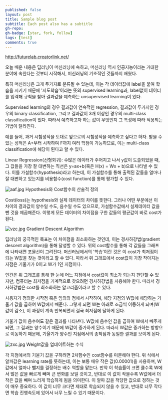 ```yaml
---
published: false
layout: post
title: Sample blog post
subtitle: Each post also has a subtitle
gh-repo: 
gh-badge: [star, fork, follow]
tags: [test]
comments: true
---
```

http://futurelab.creatorlink.net/

오늘 배운 내용은 딥러닝이 머신러닝에 속하고, 머신러닝 역시 인공지능이라는 거대한 분야에 속한다는 것부터 시작해서, 머신러닝의 기초적인 것들까지 배웠다.

특히 머신러닝은 크게 두가지로 분류될 수 있는데, 이는 각 데이터값에 label을 붙여 학습을 시키기 때문에 '지도학습'이라는 뜻의 supervised learning과, label없이 데이터를 입력해 규칙을 찾아 결과값을 예측하는 unsupervised learning이 있다.

Supervised learning의 경우 결과값이 연속적인 regression, 결과값이 두가지인 경우의 binary classification, 그리고 결과값이 3개 이상인 경우의 multi-class classification이 있다. 따라서 예측하고자 하는 값이 무엇인지 그 특성에 따라 적용되는 기법이 달라진다.

예를 들어, 과거 시험성적을 토대로 앞으로의 시험성적을 예측하고 싶다고 하자. 받을 수 있는 성적은 A+부터 시작하여 F까지 여러 학점이 가능하므로, 이는 multi-class classification에 해당이 된다고 할 수 있다.

Linear Regression(선형회귀): 수많은 데이터가 주어지고 나서 y값이 도출되었을 때, 그 값들을 가장 잘 대변하는 직선은 y=ax+b(혹은 H(x) = Wx + b)으로 나타낼 수 있다. 이를 가설함수(hypothesis)라고 하는데, 이 가설함수를 통해 출력된 값들을 얼마나 잘 대변하고 있는지를 비용함수(cost function)를 통해 평가할 수 있다.

![aaf.jpg]({{site.baseurl}}/_posts/aaf.jpg)
Hypothesis와 Cost함수의 산술적 정의

Cost(loss)는 hypothesis와 실제 데이터의 차이를 뜻한다. 그러나 어떤 부분에선 이 차이의 결과값이 양수일 수도, 음수일 수도 있으므로, 가설함수값에서 실제데이터 값을 뺀 것을 제곱해준다. 이렇게 모든 데이터의 차이점을 구한 값들의 평균값이 바로 cost가 된다.

![vzc.jpg]({{site.baseurl}}/_posts/vzc.jpg)
Gradient Descent Algorithm

딥러닝의 궁극적인 목표는 이 차이점을 최소화하는 것인데, 이는 경사하강법(gradient descent algorithm)을 통해 달성할 수 있다. 위의 cost함수를 통해 각 값들을 그래프에 나타내면 포물선이 그려진다. 머신러닝에서의 '학습'이란 것은 이 cost가 최저점이 되는 W값을 찾는 것이라고 할 수 있다. 
따라서 위 그래프에서 cost값이 가장 작아지는 지점은 기울기가 0이고 W가 1인 지점이다.

인간은 위 그래프를 통해 한 눈에 어느 지점에서 cost값이 최소가 되는지 판단할 수 있지만, 컴퓨터는 최저점을 기계적으로 찾으려면 경사하강법을 사용해야 한다. 따라서 경사하강법은 cost를 최소화하는 알고리즘이라고 할 수 있다.

사용자가 정의한 시작점 혹은 임의의 점에서 시작하여, 해당 지점의 W값에 해당하는 기울기 값을 곱하여 W값에서 빼준다. 그렇게 되면 W는 아래로 조금씩 이동하게 되며(W값이 감소), 이 과정이 계속 반복되면서 결국 최저점에 달하게 된다.

기울기 값이 음수여도 같은 결과를 나타낸다. W값에 음수인 값을 곱하여 W에서 빼주게 되면, 그 결과는 양수이기 때문에 W값이 증가하게 된다. 따라서 W값은 증가하는 방향으로 이동하기 때문에, 기울기가 양수인 지점에서의 종착점과 동일한 결과를 보이게 된다.

![zxc.jpg]({{site.baseurl}}/_posts/zxc.jpg)
Weight값을 업데이트하는 수식

각 지점에서의 기울기 값을 구하려면 2차함수인 cost함수를 미분해야 한다. 위 식에서 알파값은 learning rate를 뜻하는데, 이는 보통 매우 작은 값(0.00001)을 사용하며, W값에서 얼마나 뺄지를 결정하는 배수 역할을 맡는다. 만약 이 학습률이 크면 클수록 W에서 많은 값을 빠르게 빼며 큰 변화를 보일 것이고, 반대로 이 값이 작을수록 W값에서 더 작은 값을 빼며 느리게 학습하게 됨을 의미한다. 이 알파 값을 적당한 값으로 정하는 것이 매우 중요하다. 이 값이 너무 크다면 제대로 학습되지 않을 수 있고, 반대로 너무 작다면 학습 진행속도에 있어서 너무 느릴 수 있기 때문이다.
